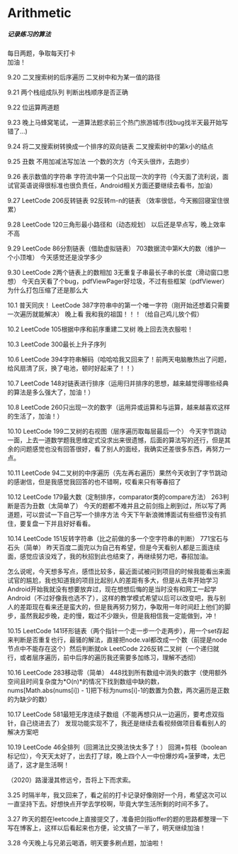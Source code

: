 # Arithmetic
##### 记录练习的算法  

每日两题，争取每天打卡  
加油！     

9.20  二叉搜索树的后序遍历    二叉树中和为某一值的路径      

9.21  两个栈组成队列   判断出栈顺序是否正确

9.22  位运算两道题  

9.23  晚上马蜂窝笔试，一道算法题求前三个热门旅游城市(找bug找半天最开始写错了...)

9.24  将二叉搜索树转换成一个排序的双向链表       二叉搜索树中的第k小的结点

9.25  丑数     不用加减法写加法     一个数的次方（今天头很炸，去跑步）

9.26  表示数值的字符串   字符流中第一个只出现一次的字符（今天面了流利说，面试官英语说得很标准也很负责任，Android相关方面还要继续去看书，加油）

9.27  LeetCode   206反转链表    92反转m-n的链表     （效率很低，今天搬回寝室住很累）

9.28  LeetCode  120三角形最小路径和（动态规划）  以后还是早点写，晚上效率不高

9.29  LeetCode   86分割链表（借助虚拟链表）   703数据流中第K大的数（维护一个小顶堆）     今天感觉还是没学多少  

9.30  LeetCode   2两个链表上的数相加    3无重复子串最长子串的长度（滑动窗口思想）     今天白天看了个bug，pdfViewPager好垃圾，不过有些框架（pdfViewer）为什么打包压缩了还是那么大

10.1  普天同庆！  LeetCode   387字符串中的第一个唯一字符（刚开始还想着只需要一次遍历就能解决）  晚上看 我和我的祖国！！！（给自己鸡儿放个假）

10.2  LeetCode  105根据中序和前序重建二叉树  晚上回去洗衣服啦！

10.3  LeetCode   300最长上升子序列

10.6  LeetCode   394字符串解码（哈哈哈我又回来了！前两天电脑散热出了问题，给风扇清了灰，换了电池，顿时好起来了！！）

10.7  LeetCode   148对链表进行排序（运用归并排序的思想，越来越觉得哪些经典的算法是多么强大了，加油！）

10.8  LeetCode    260只出现一次的数字（运用异或运算和与运算，越来越喜欢这样的生活了，加油！）

10.10 LeetCode   199二叉树的右视图（层序遍历取每层最后一个）  今天字节跳动一面，上去一道数学题我思维定式没求出来很遗憾，后面的算法写的还行，但是其余的问题感觉也没有回答很好，看了别人的面经，我确实还差很多东西，再努力一点。

10.11  LeetCode  94二叉树的中序遍历（先左再右遍历）果然今天收到了字节跳动的感谢信，但是我感觉我回答的也不错啊，哎看来只有等春招了

10.12  LeetCode   179最大数（定制排序，comparator类的compare方法）   263判断是否为丑数（太简单了） 今天的题都不难并且之前剑指上刷到过，所以写了两道题，可以尝试一下自己写一个排序方法   今天下午新浪微博面试有些细节没有抓住，要复盘一下并且好好看看。

10.14   LeetCode  151反转字符串（比之前做的多一个空字符串的判断）   771宝石与石头（简单）   昨天百度二面完以为自己有希望，但是今天看别人都是三面连续面，感觉应该没戏了，我的秋招到此也结束了，再继续努力吧，春招加油。

怎么说呢，今天想多写点，感悟比较多，最近面试被问到项目的时候我能看出来面试官的尴尬，我也知道我的项目比起别人的差距有多大，但是从去年开始学习Android开始我就没有想要放弃过，现在想想后悔的是当时没有和网工一起学Android（不过好像我也选不了），这样的教学模式希望以后可以改变吧，我与别人的差距现在看来还是蛮大的，但是我再努力努力，争取用一年时间赶上他们的脚步，虽然我起步晚，走的慢，栽过不少跟头，但是我相信我一定能做到，冲！

10.15   LeetCode  141环形链表（两个指针一个走一步一个走两步），用一个set存起来判断是否重复也行，最骚的解法，直接把node.val都改成一个数（前提是node节点中不能存在这个）然后判断就ok     LeetCode  226反转二叉树（一个递归就行，或者层序遍历，前中后序的遍历我还需要多加练习，理解不透彻）

10.16  LeetCode  283移动零（简单）   448找到所有数组中消失的数字（使用额外空间且时间复杂度为*O(n)*的情况下找到数组中缺的数，nums[Math.abs(nums[i]) - 1]把下标为nums[i]-1的数置为负数，两次遍历是正数的为缺少的数）

10.17  LeetCode  581最短无序连续子数组（不能再想只从一边遍历，要考虑双指针，自己绕进去了）    发现功能实现不了，我还是继续去看视频做项目看看别人的解决方案吧

10.19  LeetCode  46全排列（回溯法比交换法快太多了！）   回溯+剪枝（boolean标记位），今天天太好了，出去打了球，晚上四个人一中份爆炒鸡+菠萝啤，太巴适了，这才是生活啊！



（2020）路漫漫其修远兮，吾将上下而求索。

3.25 时隔半年，我又回来了，看之前的打卡记录好像刚好一个月，希望这次可以一直坚持下去。好想快点开学去学校啊，毕竟大学生活所剩的时间不多了。

3.27 昨天的题在leetcode上直接提交了，准备把剑指offer的题的思路都整理一下写在博客上，这样以后看起来也方便，论文搞了一半了，明天继续加油！

3.28 今天晚上与兄弟云喝酒，明天要多刷点题，加油啦！